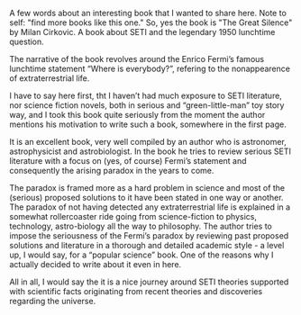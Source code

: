 
A few words about an interesting book that I wanted to share here. Note to self: "find more books like this one."
So, yes the book is "The Great Silence" by Milan Cirkovic. A book about SETI and the legendary 1950 lunchtime question.

The narrative of the book revolves around the Enrico Fermi’s famous lunchtime statement “Where is everybody?”, refering to the nonappearence of extraterrestrial life. 

I have to say here first, tht I haven’t had much exposure to SETI literature, nor science fiction novels, both in serious and “green-little-man” toy story way, and I took this book quite seriously from the moment the author mentions his motivation to write such a book, somewhere in the first page. 

It is an excellent book, very well compiled by an author who is astronomer, astrophysicist and astrobiologist. In the book he tries to review serious SETI literature with a focus on (yes, of course) Fermi’s statement and consequently the arising paradox in the years to come.

The paradox is framed more as a hard problem in science and most of the (serious) proposed solutions to it have been stated in one way or another. The paradox of not having detected any extraterrestrial life is explained in a somewhat rollercoaster ride going from science-fiction to physics, technology, astro-biology all the way to philosophy. The author tries to impose the seriousness of the Fermi’s paradox by reviewing past proposed solutions and literature in a thorough and detailed academic style - a level up, I would say, for a “popular science” book. One of the reasons why I actually decided to write about it even in here.

All in all, I would say the it is a nice journey around SETI theories supported with scientific facts originating from recent theories and discoveries regarding the universe.  
